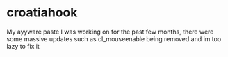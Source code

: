 # croatiahook
My ayyware paste I was working on for the past few months, there were some massive updates such as cl_mouseenable being removed and im too lazy to fix it
